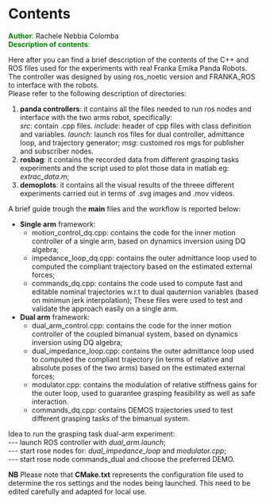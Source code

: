 # Contents 
<font color="green">**Author**:</font>  Rachele Nebbia Colomba  
<font color="green">**Description of contents**:</font> 

Here after you can find a brief description of the contents of the C++ and ROS files used for the experiments with real Franka Emika Panda Robots. The controller was designed by using ros_noetic version and FRANKA_ROS to interface with the robots.  
Please refer to the following description of directories:
1. **panda controllers**:
it contains all the files needed to run ros nodes and interface with the two arms robot, specifically:  
_src_: contain .cpp files.
_include_: header of cpp files with class definition and variables.
_launch_: launch ros files for dual controller, admittance loop, and trajectory generator;
_msg_: customed ros mgs for publisher and subscriber nodes. 
3. **rosbag**: it contains the recorded data from different grasping tasks experiments and the script used to plot those data in matlab eg:  
_extrac_data.m_; 
4. **demoplots**: it contains all the visual results of the threee different experiments carried out in terms of .svg images and .mov videos.

A brief guide trough the **main** files and the workflow is reported below:
- **Single arm** framework:
  - motion_control_dq.cpp: contains the code for the inner motion controller of a single arm, based on dynamics inversion using DQ algebra;
  - impedance_loop_dq.cpp: contains the outer admittance loop used to computed the compliant trajectory based on the estimated external forces; 
  - commands_dq.cpp: contains the code used to compute fast and editable nominal trajectories w.r.t to dual qauternion variables (based on minimun jerk interpolation);
These files were used to test and validate the approach easily on a single arm.
- **Dual arm** framework:
  - dual_arm_control.cpp: contains the code for the inner motion controller of the coupled bimanual system, based on dynamics inversion using DQ algebra;
  - dual_impedance_loop.cpp: contains the outer admittance loop used to computed the compliant trajectory (in terms of relative and absolute poses of the two arms) based on the estimated external forces;
  - modulator.cpp: contains the modulation of relative stiffness gains for the outer loop, used to guarantee grasping feasibility as well as safe interaction.
  - commands_dq.cpp: contains DEMOS trajectories used to test different grasping tasks of the bimanual system.

Idea to run the grasping task dual-arm experiment:  
--- launch ROS controller with _dual_arm.launch_;   
--- start rose nodes for: _dual_impedance_loop_ and _modulator.cpp_;  
--- start rose node commands_dual and choose the preferred DEMO.   


****NB**** Please note that **CMake.txt** represents the configuration file used to determine the ros settings and the nodes being launched. 
This need to be edited carefully and adapted for local use. 
